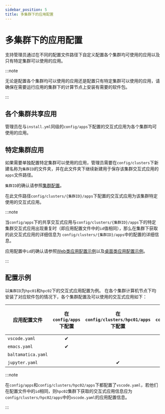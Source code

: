 ```yaml
---
sidebar_position: 5
title: 多集群下的应用配置
---
```


# 多集群下的应用配置

支持管理员通过在不同的配置文件路径下自定义配置各个集群均可使用的应用以及只有特定集群可以使用的应用。

:::note

无论是配置各个集群均可以使用的应用还是配置只有特定集群可以使用的应用，请确保在需要运行应用的集群下的计算节点上安装有需要的软件包。

:::

## 各个集群共享应用

管理员在与`install.yml`同级的`config/apps`下配置的交互式应用为各个集群均可使用的应用。

## 特定集群应用

如果需要单独配置特定集群可以使用的应用，管理员需要在`config/clusters`下新建名称为`集群ID`的文件夹，并在此文件夹下继续新建用于保存该集群交互式应用的`apps`文件路径。

`集群ID`的确认请参照[集群配置](../../../config/cluster-config.md)。

在此文件路径`config/clusters/{集群ID}/apps`下配置的交互式应用为该集群特定使用的交互式应用。

:::note

当`config/apps`下的共享交互式应用与`config/clusters/{集群ID}/apps`下的特定集群交互式应用出现重复时（即应用配置文件中的`id`值相同），那么在集群下获取的此交互式应用的详细信息为
`config/clusters/{集群ID}/apps`中的配置的详细信息。

应用配置中`id`的确认请参照[Web类应用配置示例](./configure-web-app.md)以及[桌面类应用配置示例](./configure-vnc-app.md)。

:::

## 配置示例

以`集群ID`为`hpc01`和`hpc02`下的交互式应用配置为例。
在各个集群计算机节点下均安装了对应软件包的情况下，各个集群配置及可以使用的交互式应用如下：

| 应用配置文件 | 在`config/apps`下配置 | 在`config/clusters/hpc01/apps`下配置 | 在`config/clusters/hpc02/apps`下配置 |`hpc01`下可以使用 |`hpc02`下可以使用 |
| ------------------ |:------------------:|:-------------------------:|:--------------------------------------:|:----------------:|:--------------:|
| `vscode.yaml`      | &#x2714;           |                           |       &#x2714;                         |     &#x2714;     |     &#x2714;     |
| `emacs.yaml`       | &#x2714;           |                           |                                        |     &#x2714;      |     &#x2714;     |
|  `baltamatica.yaml`  |                 |                            | &#x2714;                               |                 |      &#x2714;      |
| `jupyter.yaml`     |                  |   &#x2714;                 |                                         |     &#x2714;       |            |

:::note

在`config/apps`和`config/clusters/hpc02/apps`下都配置了`vscode.yaml`，若他们在配置文件中的`id`相同，则`hpc02`集群下获取的交互式应用信息应为`config/clusters/hpc02/apps`中的`vscode.yaml`的应用配置信息。

:::
